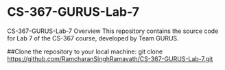 # CS-367-GURUS-Lab-7

CS-367-GURUS-Lab-7
Overview
This repository contains the source code for Lab 7 of the CS-367 course, developed by Team GURUS. 

##Clone the repository to your local machine:
git clone https://github.com/RamcharanSinghRamavath/CS-367-GURUS-Lab-7.git
